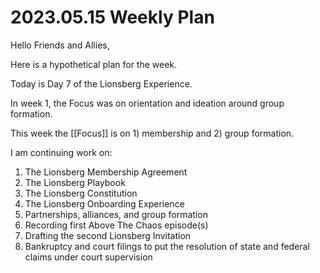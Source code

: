 # 2023.05.15 Weekly Plan

Hello Friends and Allies, 

Here is a hypothetical plan for the week. 

Today is Day 7 of the Lionsberg Experience. 

In week 1, the Focus was on orientation and ideation around group formation. 

This week the [[Focus]] is on 1) membership and 2) group formation. 

I am continuing work on:  

1. The Lionsberg Membership Agreement    
2. The Lionsberg Playbook  
3. The Lionsberg Constitution  
4. The Lionsberg Onboarding Experience  
5. Partnerships, alliances, and group formation  
6. Recording first Above The Chaos episode(s)  
7. Drafting the second Lionsberg Invitation  
8. Bankruptcy and court filings to put the resolution of state and federal claims under court supervision  

